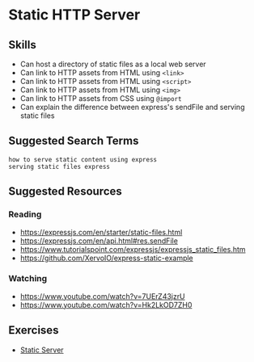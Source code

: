# Static HTTP Server

## Skills

- Can host a directory of static files as a local web server
- Can link to HTTP assets from HTML using `<link>`
- Can link to HTTP assets from HTML using `<script>`
- Can link to HTTP assets from HTML using `<img>`
- Can link to HTTP assets from CSS using `@import`
- Can explain the difference between express's sendFile and serving static files

## Suggested Search Terms
```
how to serve static content using express
serving static files express
```

## Suggested Resources

### Reading

- https://expressjs.com/en/starter/static-files.html
- https://expressjs.com/en/api.html#res.sendFile
- https://www.tutorialspoint.com/expressjs/expressjs_static_files.htm
- https://github.com/XervoIO/express-static-example

### Watching

- https://www.youtube.com/watch?v=7UErZ43jzrU
- https://www.youtube.com/watch?v=Hk2LkOD7ZH0

## Exercises

- [Static Server](./Static-Server/README.md)
